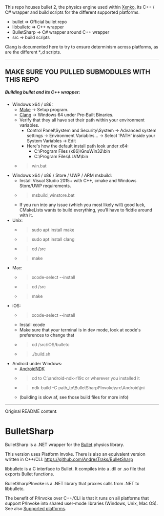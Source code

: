 This repo houses bullet 2, the physics engine used within [Xenko](https://github.com/xenko3d/xenko), its C++ / C# wrapper and build scripts for the different supported platforms.
- bullet => Official bullet repo
- libbulletc => C++ wrapper
- BulletSharp => C# wrapper around C++ wrapper
- src => build scripts

Clang is documented here to try to ensure determinism across platforms, as are the different \*\_d scripts.

---

## MAKE SURE YOU PULLED SUBMODULES WITH THIS REPO

##### Building bullet and its C++ wrapper:
- Windows x64 / x86:
	- [Make](http://gnuwin32.sourceforge.net/packages/make.htm) -> Setup program.
	- [Clang](http://releases.llvm.org/download.html) -> Windows 64 under Pre-Built Binaries.
	- Verify that they all have set their path within your environment variables.
		- Control Panel\System and Security\System -> Advanced system settings -> Environment Variables... -> Select 'PATH' inside your System Variables -> Edit
		- Here's how the default install path look under x64:
			- C:\Program Files (x86)\GnuWin32\bin
			- C:\Program Files\LLVM\bin
	- > win.bat
- Windows x64 / x86 / Store / UWP / ARM msbuild:
	- Install Visual Studio 2015+ with C++, cmake and Windows Store/UWP requirements.
	- > msbuild_winstore.bat
	- If you run into any issue (which you most likely will) good luck, CMakeLists wants to build everything, you'll have to fiddle around with it.
- Unix:
	- > sudo apt install make
	- > sudo apt install clang
	- > cd /src
	- > make
- Mac:
	- > xcode-select --install
	- > cd /src
	- > make
- iOS:
	- > xcode-select --install
	- Install xcode
	- Make sure that your terminal is in dev mode, look at xcode's preferences to change that
	- > cd /src/iOS/bulletc
	- > ./build.sh
- Android under Windows:
	- [AndroidNDK](https://developer.android.com/ndk/downloads)
	- > cd to C:\android-ndk-r19c or wherever you installed it
	- > ndk-build -C path_to\BulletSharpPInvoke\src\Android\jni
	- (building is slow af, see those build files for more info)

---

Original README content:

# BulletSharp
BulletSharp is a .NET wrapper for the [Bullet](https://pybullet.org/) physics library.

This version uses Platform Invoke. There is also an equivalent version written in C++/CLI: https://github.com/AndresTraks/BulletSharp

libbulletc is a C interface to Bullet. It compiles into a .dll or .so file that exports Bullet functions.

BulletSharpPInvoke is a .NET library that proxies calls from .NET to libbulletc.

The benefit of P/Invoke over C++/CLI is that it runs on all platforms that support P/Invoke into shared user-mode libraries (Windows, Unix, Mac OS). See also [Supported platforms](https://github.com/AndresTraks/BulletSharp/wiki/Supported-platforms).